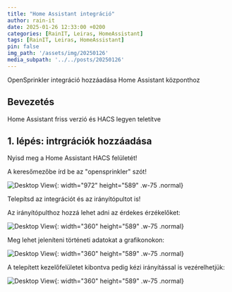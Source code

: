 ```yaml
---
title: "Home Assistant integráció"
author: rain-it
date: 2025-01-26 12:33:00 +0200
categories: [RainIT, Leiras, HomeAssistant]
tags: [RainIT, Leiras, HomeAssistant]
pin: false
img_path: '/assets/img/20250126'
media_subpath: '../../posts/20250126'
---
```



OpenSprinkler integráció hozzáadása Home Assistant központhoz

## Bevezetés

Home Assistant friss verzió és HACS legyen teletítve

## 1. lépés: intrgrációk hozzáadása

Nyisd meg a Home Assistant HACS felületét!

A keresőmezőbe írd be az "opensprinkler" szót!

![Desktop View](/1.png){: width="972" height="589" .w-75 .normal}

Telepítsd az integrációt és az irányítópultot is!

Az irányítópulthoz hozzá lehet adni az érdekes érzékelőket:

![Desktop View](/2.png){: width="360" height="589" .w-75 .normal}

Meg lehet jeleníteni történeti adatokat a grafikonokon:

![Desktop View](/3.png){: width="360" height="589" .w-75 .normal}

A telepített kezelőfelületet kibontva pedig kézi irányítással is vezérelhetjük:
    
![Desktop View](/4.png){: width="360" height="589" .w-75 .normal}

